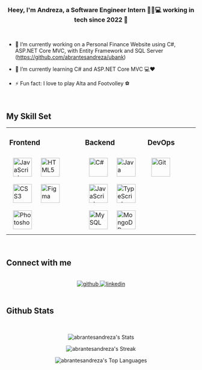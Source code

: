 
### <div align="center">Heey, I'm Andreza, a Software Engineer Intern 👩‍💻💻 working in tech since 2022 🚀</div> 

<br/>
  
- 🔭 I’m currently working on a Personal Finance Website using C#, ASP.NET Core MVC, with Entity Framework and SQL Server (https://github.com/abrantesandreza/ubank)

- 🌱 I’m currently learning C# and ASP.NET Core MVC 💻❤️  

- ⚡ Fun fact: I love to play Alta and Footvolley ⚽  
  

<br/>  


## My Skill Set  
<table><tr><td valign="top" width="40%">



### Frontend  
<div align="left">  
<a href="https://www.javascript.com/" target="_blank"><img style="margin: 10px" src="https://profilinator.rishav.dev/skills-assets/javascript-original.svg" alt="JavaScript" height="50" /></a>  
<a href="https://en.wikipedia.org/wiki/HTML5" target="_blank"><img style="margin: 10px" src="https://profilinator.rishav.dev/skills-assets/html5-original-wordmark.svg" alt="HTML5" height="50" /></a>  
<a href="https://www.w3schools.com/css/" target="_blank"><img style="margin: 10px" src="https://profilinator.rishav.dev/skills-assets/css3-original-wordmark.svg" alt="CSS3" height="50" /></a>
<a href="https://www.figma.com/" target="_blank"><img style="margin: 10px" src="https://profilinator.rishav.dev/skills-assets/figma-icon.svg" alt="Figma" height="50" /></a> 
<a href="https://www.adobe.com/in/products/photoshop.html" target="_blank"><img style="margin: 10px" src="https://profilinator.rishav.dev/skills-assets/photoshop-plain.svg" alt="Photoshop" height="50" /></a>
 
</div>

</td><td valign="top" width="33%">



### Backend  
<div align="left"> 
<a href="https://docs.microsoft.com/en-us/dotnet/csharp/" target="_blank"><img style="margin: 10px" src="https://profilinator.rishav.dev/skills-assets/csharp-original.svg" alt="C#" height="50" /></a> 
<a href="https://www.java.com/" target="_blank"><img style="margin: 10px" src="https://profilinator.rishav.dev/skills-assets/java-original-wordmark.svg" alt="Java" height="50" /></a>
<a href="https://www.javascript.com/" target="_blank"><img style="margin: 10px" src="https://profilinator.rishav.dev/skills-assets/javascript-original.svg" alt="JavaScript" height="50" /></a>  
<a href="https://www.typescriptlang.org/" target="_blank"><img style="margin: 10px" src="https://profilinator.rishav.dev/skills-assets/typescript-original.svg" alt="TypeScript" height="50" /></a> 
<a href="https://www.mysql.com/" target="_blank"><img style="margin: 10px" src="https://profilinator.rishav.dev/skills-assets/mysql-original-wordmark.svg" alt="MySQL" height="50" /></a> 
<a href="https://www.mongodb.com/" target="_blank"><img style="margin: 10px" src="https://profilinator.rishav.dev/skills-assets/mongodb-original-wordmark.svg" alt="MongoDB" height="50" /></a>  

</td><td valign="top" width="33%">


### DevOps  
<div align="left">  
<a href="https://github.com/" target="_blank"><img style="margin: 10px" src="https://profilinator.rishav.dev/skills-assets/git-scm-icon.svg" alt="Git" height="50" /></a>  
</div>

</td></tr></table>  
  
</div>

</td></tr></table>  

<br/>


## Connect with me  
<br/> 
<div align="center">
<a href="https://github.com/abrantesandreza" target="_blank">
<img src=https://img.shields.io/badge/github-%2324292e.svg?&style=for-the-badge&logo=github&logoColor=white alt=github style="margin-bottom: 5px;" />
</a>
<a href="https://linkedin.com/in/andrezasantosabrantes" target="_blank">
<img src=https://img.shields.io/badge/linkedin-%231E77B5.svg?&style=for-the-badge&logo=linkedin&logoColor=white alt=linkedin style="margin-bottom: 5px;" />
</a>  
</div>  
  

<br/>  


## Github Stats
<br/>

<div align="center">

![abrantesandreza's Stats](https://github-readme-stats.vercel.app/api?username=abrantesandreza&theme=nightowl&show_icons=true&hide_border=true&count_private=true)
  
  
![abrantesandreza's Streak](https://github-readme-streak-stats.herokuapp.com/?user=abrantesandreza&theme=nightowl&hide_border=true)

 
![abrantesandreza's Top Languages](https://github-readme-stats.vercel.app/api/top-langs/?username=abrantesandreza&theme=nightowl&show_icons=true&hide_border=true&layout=compact)
</div>  

<br/>  

